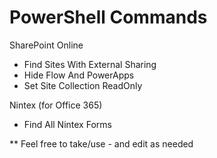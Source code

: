 # PowerShell Commands

SharePoint Online
  - Find Sites With External Sharing
  - Hide Flow And PowerApps
  - Set Site Collection ReadOnly
  
Nintex (for Office 365)
  - Find All Nintex Forms


** Feel free to take/use - and edit as needed
